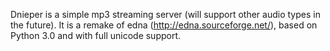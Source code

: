 Dnieper is a simple mp3 streaming server (will support other audio types in the future). It is a remake of edna (http://edna.sourceforge.net/), based on Python 3.0 and with full unicode support.